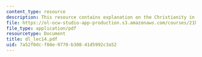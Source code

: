 ```yaml
---
content_type: resource
description: This resource contains explanation on the Christianity in Japan.
file: https://ol-ocw-studio-app-production.s3.amazonaws.com/courses/21h-522-japan-in-the-age-of-the-samurai-history-and-film-fall-2006/7a52f0dcf04e9770b30841d5992c3a52_dl_lec14.pdf
file_type: application/pdf
resourcetype: Document
title: dl_lec14.pdf
uid: 7a52f0dc-f04e-9770-b308-41d5992c3a52
---
```

